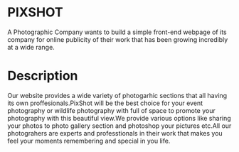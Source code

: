 # PIXSHOT
A Photographic Company wants to build a simple front-end webpage of its company for online publicity of their work that has been growing incredibly at a wide range.
# Description
Our website provides a wide variety of photogarhic sections that all having its own proffesionals.PixShot will be the best choice for your event photography or wildlife photography with full of space to promote your photography with this beautiful view.We provide various options like sharing your photos to photo gallery section and photoshop your pictures etc.All our photograhers are experts and professtionals in their work that makes you feel your moments remembering and special in you life.
